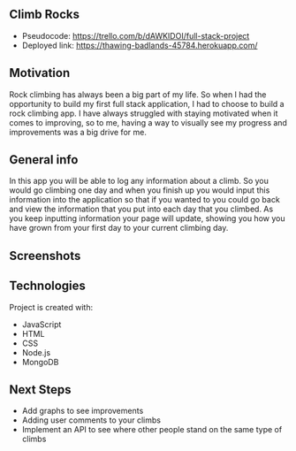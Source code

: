 ## Climb Rocks
* Pseudocode: https://trello.com/b/dAWKIDOI/full-stack-project
* Deployed link: https://thawing-badlands-45784.herokuapp.com/

## Motivation
Rock climbing has always been a big part of my life. So when I had the opportunity to build my first full stack application, I had to choose to build a rock climbing app. I have always struggled with staying motivated when it comes to improving, so to me, having a way to visually see my progress and improvements was a big drive for me.

## General info
In this app you will be able to log any information about a climb. So you would go climbing one day and when you finish up you would input this information into the application so that if you wanted to you could go back and view the information that you put into each day that you climbed. As you keep inputting information your page will update, showing you how you have grown from your first day to your current climbing day.

## Screenshots
	
## Technologies
Project is created with:
* JavaScript
* HTML
* CSS
* Node.js
* MongoDB

## Next Steps
* Add graphs to see improvements
* Adding user comments to your climbs
* Implement an API to see where other people stand on the same type of climbs
